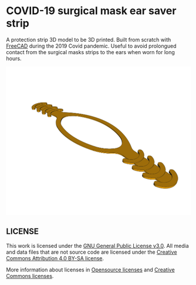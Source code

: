 # COVID-19 surgical mask ear saver strip
A protection strip 3D model to be 3D printed. Built from scratch with [FreeCAD](https://freecadweb.org) during the 2019 Covid pandemic. Useful to avoid prolongued contact from the surgical masks strips to the ears when worn for long hours.

![ear-saver](ear-saver.png)

## LICENSE

This work is licensed under the [GNU General Public License v3.0](../LICENSE-GPLV30). All media and data files that are not source code are licensed under the [Creative Commons Attribution 4.0 BY-SA license](../LICENSE-CCBYSA40).

More information about licenses in [Opensource licenses](https://opensource.org/licenses/) and [Creative Commons licenses](https://creativecommons.org/licenses/).
